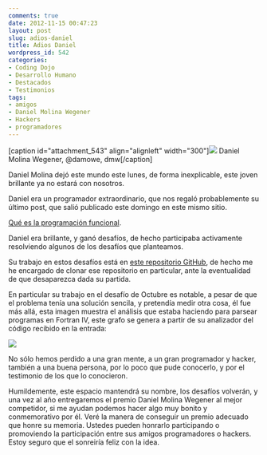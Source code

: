 ```yaml
---
comments: true
date: 2012-11-15 00:47:23
layout: post
slug: adios-daniel
title: Adios Daniel
wordpress_id: 542
categories:
- Coding Dojo
- Desarrollo Humano
- Destacados
- Testimonios
tags:
- amigos
- Daniel Molina Wegener
- Hackers
- programadores
---
```


[caption id="attachment_543" align="alignleft" width="300"][![](http://www.programando.org/blog/wp-content/uploads/2012/11/damowe.png)](http://www.programando.org/blog/wp-content/uploads/2012/11/damowe.png) Daniel Molina Wegener, @damowe, dmw[/caption]

Daniel Molina dejó este mundo este lunes, de forma inexplicable, este joven brillante ya no estará con nosotros.

Daniel era un programador extraordinario, que nos regaló probablemente su último post, que salió publicado este domingo en este mismo sitio.

[Qué es la programación funcional](http://www.programando.org/blog/2012/11/que-es-la-programacion-funcional/).



Daniel era brillante, y ganó desafíos, de hecho participaba activamente resolviendo algunos de los desafíos que planteamos.

Su trabajo en estos desafíos está en [este repositorio GitHub](https://github.com/dmw/dmw-programando-org), de hecho me he encargado de clonar ese repositorio en particular, ante la eventualidad de que desaparezca dada su partida.

En particular su trabajo en el desafío de Octubre es notable, a pesar de que el problema tenía una solución sencila, y pretendía medir otra cosa, él fue más allá, esta imagen muestra el análisis que estaba haciendo para parsear programas en Fortran IV, este grafo se genera a partir de su analizador del código recibido en la entrada:

[![](http://www.programando.org/blog/wp-content/uploads/2012/11/example1.f90-1024x415.png)](http://www.programando.org/blog/wp-content/uploads/2012/11/example1.f90.png)

No sólo hemos perdido a una gran mente, a un gran programador y hacker, también a una buena persona, por lo poco que pude conocerlo, y por el testimonio de los que lo conocieron.

Humildemente, este espacio mantendrá su nombre, los desafíos volverán, y una vez al año entregaremos el premio Daniel Molina Wegener al mejor competidor, si me ayudan podemos hacer algo muy bonito y conmemorativo por él. Veré la manera de conseguir un premio adecuado que honre su memoria. Ustedes pueden honrarlo participando o promoviendo la participación entre sus amigos programadores o hackers. Estoy seguro que el sonreiría feliz con la idea.
